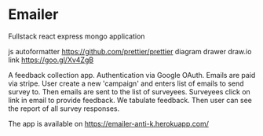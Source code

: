 # Emailer
Fullstack react express mongo application

js autoformatter
  https://github.com/prettier/prettier 
diagram drawer
  draw.io
link 
  https://goo.gl/Xv4ZgB

A feedback collection app. Authentication via Google OAuth. Emails are paid via stripe. User create a new 'campaign' and enters list of emails to send survey to. Then emails are sent to the list of surveyees. Surveyees click on link in email to provide feedback. We tabulate feedback. Then user can see the report of all survey responses.

The app is available on https://emailer-anti-k.herokuapp.com/

